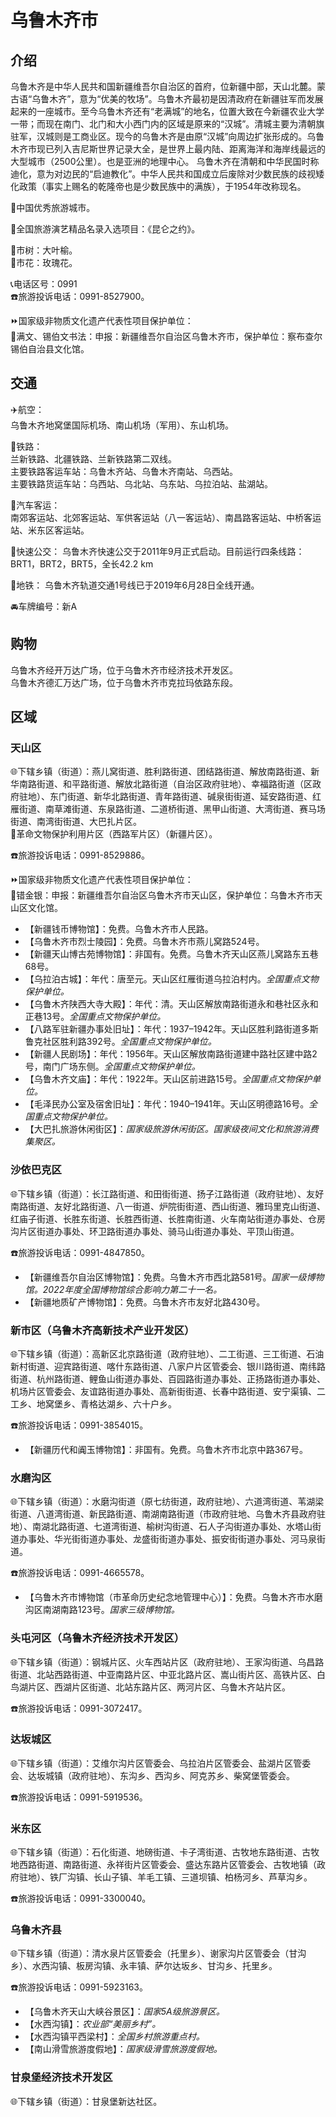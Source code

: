 # 乌鲁木齐市  
## 介绍  
乌鲁木齐是中华人民共和国新疆维吾尔自治区的首府，位新疆中部，天山北麓。蒙古语“乌鲁木齐”，意为“优美的牧场”。乌鲁木齐最初是因清政府在新疆驻军而发展起来的一座城市。至今乌鲁木齐还有“老满城”的地名，位置大致在今新疆农业大学一带；而现在南门、北门和大小西门内的区域是原来的“汉城”。清城主要为清朝旗驻军，汉城则是工商业区。现今的乌鲁木齐是由原“汉城”向周边扩张形成的。乌鲁木齐市现已列入吉尼斯世界记录大全，是世界上最内陆、距离海洋和海岸线最远的大型城市（2500公里）。也是亚洲的地理中心。
乌鲁木齐在清朝和中华民国时称迪化，意为对边民的“启迪教化”。中华人民共和国成立后废除对少数民族的歧视矮化政策（事实上赐名的乾隆帝也是少数民族中的满族），于1954年改称现名。
  
🏅中国优秀旅游城市。  
  
💃全国旅游演艺精品名录入选项目：《昆仑之约》。 

🌳市树：大叶榆。  
🌸市花：玫瑰花。  
  
📞电话区号：0991  
☎️旅游投诉电话：0991-8527900。  
  
⏩国家级非物质文化遗产代表性项目保护单位：  
🔸满文、锡伯文书法：申报：新疆维吾尔自治区乌鲁木齐市，保护单位：察布查尔锡伯自治县文化馆。  
  
## 交通  
✈️航空：  
乌鲁木齐地窝堡国际机场、南山机场（军用）、东山机场。  
  
🚈铁路：  
兰新铁路、北疆铁路、兰新铁路第二双线。  
主要铁路客运车站：乌鲁木齐站、乌鲁木齐南站、乌西站。  
主要铁路货运车站：乌西站、乌北站、乌东站、乌拉泊站、盐湖站。  
  
🚌汽车客运：  
南郊客运站、北郊客运站、军供客运站（八一客运站）、南昌路客运站、中桥客运站、米东区客运站。  
  
🚏快速公交：
乌鲁木齐快速公交于2011年9月正式启动。目前运行四条线路：BRT1，BRT2，BRT5，全长42.2 km
  
🚆地铁：
乌鲁木齐轨道交通1号线已于2019年6月28日全线开通。  
  
🚘车牌编号：新A  
  
## 购物
乌鲁木齐经开万达广场，位于乌鲁木齐市经济技术开发区。  
乌鲁木齐德汇万达广场，位于乌鲁木齐市克拉玛依路东段。  

## 区域  
  
### 天山区  
🌐下辖乡镇（街道）：燕儿窝街道、胜利路街道、团结路街道、解放南路街道、新华南路街道、和平路街道、解放北路街道（自治区政府驻地）、幸福路街道（区政府驻地）、东门街道、新华北路街道、青年路街道、碱泉街街道、延安路街道、红雁街道、南草滩街道、东泉路街道、二道桥街道、黑甲山街道、大湾街道、赛马场街道、南湾街街道、大巴扎片区。  
🚩革命文物保护利用片区（西路军片区）（新疆片区）。  
  
☎️旅游投诉电话：0991-8529886。  
  
⏩国家级非物质文化遗产代表性项目保护单位：  
🔸错金银：申报：新疆维吾尔自治区乌鲁木齐市天山区，保护单位：乌鲁木齐市天山区文化馆。  
  
* 【新疆钱币博物馆】：免费。乌鲁木齐市人民路。  
* 【乌鲁木齐市烈士陵园】：免费。乌鲁木齐市燕儿窝路524号。  
* 【新疆天山博古苑博物馆】：非国有。免费。乌鲁木齐天山区燕儿窝路东五巷68号。  
* 【乌拉泊古城】：年代：唐至元。天山区红雁街道乌拉泊村内。*全国重点文物保护单位。*  
* 【乌鲁木齐陕西大寺大殿】：年代：清。天山区解放南路街道永和巷社区永和正巷13号。*全国重点文物保护单位。*  
* 【八路军驻新疆办事处旧址】：年代：1937–1942年。天山区胜利路街道多斯鲁克社区胜利路392号。*全国重点文物保护单位。*  
* 【新疆人民剧场】：年代：1956年。天山区解放南路街道建中路社区建中路2号，南门广场东侧。*全国重点文物保护单位。*  
* 【乌鲁木齐文庙】：年代：1922年。天山区前进路15号。*全国重点文物保护单位。*  
* 【毛泽民办公室及宿舍旧址】：年代：1940–1941年。天山区明德路16号。*全国重点文物保护单位。*  
* 【大巴扎旅游休闲街区】：*国家级旅游休闲街区。国家级夜间文化和旅游消费集聚区。*  

### 沙依巴克区  
🌐下辖乡镇（街道）：长江路街道、和田街街道、扬子江路街道（政府驻地）、友好南路街道、友好北路街道、八一街道、炉院街街道、西山街道、雅玛里克山街道、红庙子街道、长胜东街道、长胜西街道、长胜南街道、火车南站街道办事处、仓房沟片区街道办事处、环卫路街道办事处、骑马山街道办事处、平顶山街道。  
  
☎️旅游投诉电话：0991-4847850。  
  
* 【新疆维吾尔自治区博物馆】：免费。乌鲁木齐市西北路581号。*国家一级博物馆。2022年度全国博物馆综合影响力第二十一名。*  
* 【新疆地质矿产博物馆】：免费。乌鲁木齐市友好北路430号。  

### 新市区（乌鲁木齐高新技术产业开发区）  
🌐下辖乡镇（街道）：高新区北京路街道（政府驻地）、二工街道、三工街道、石油新村街道、迎宾路街道、喀什东路街道、八家户片区管委会、银川路街道、南纬路街道、杭州路街道、鲤鱼山街道办事处、百园路街道办事处、正扬路街道办事处、机场片区管委会、友谊路街道办事处、高新街街道、长春中路街道、安宁渠镇、二工乡、地窝堡乡、青格达湖乡、六十户乡。  
  
☎️旅游投诉电话：0991-3854015。  
  
* 【新疆历代和阗玉博物馆】：非国有。免费。乌鲁木齐市北京中路367号。  

### 水磨沟区  
🌐下辖乡镇（街道）：水磨沟街道（原七纺街道，政府驻地）、六道湾街道、苇湖梁街道、八道湾街道、新民路街道、南湖南路街道（市政府驻地、乌鲁木齐县政府驻地）、南湖北路街道、七道湾街道、榆树沟街道、石人子沟街道办事处、水塔山街道办事处、华光街街道办事处、龙盛街街道办事处、振安街街道办事处、河马泉街道。  
  
☎️旅游投诉电话：0991-4665578。  
  
* 【乌鲁木齐市博物馆（市革命历史纪念地管理中心）】：免费。乌鲁木齐市水磨沟区南湖南路123号。*国家三级博物馆。*  

### 头屯河区（乌鲁木齐经济技术开发区）  
🌐下辖乡镇（街道）：钢城片区、火车西站片区（政府驻地）、王家沟街道、乌昌路街道、北站西路街道、中亚南路片区、中亚北路片区、嵩山街片区、高铁片区、白鸟湖片区、西湖片区街道、北站东路片区、两河片区、乌鲁木齐站片区。  
  
☎️旅游投诉电话：0991-3072417。  

### 达坂城区  
🌐下辖乡镇（街道）：艾维尔沟片区管委会、乌拉泊片区管委会、盐湖片区管委会、达坂城镇（政府驻地）、东沟乡、西沟乡、阿克苏乡、柴窝堡管委会。  
  
☎️旅游投诉电话：0991-5919536。  

### 米东区  
🌐下辖乡镇（街道）：石化街道、地磅街道、卡子湾街道、古牧地东路街道、古牧地西路街道、南路街道、永祥街片区管委会、盛达东路片区管委会、古牧地镇（政府驻地）、铁厂沟镇、长山子镇、羊毛工镇、三道坝镇、柏杨河乡、芦草沟乡。  
  
☎️旅游投诉电话：0991-3300040。  

### 乌鲁木齐县  
🌐下辖乡镇（街道）：清水泉片区管委会（托里乡）、谢家沟片区管委会（甘沟乡）、水西沟镇、板房沟镇、永丰镇、萨尔达坂乡、甘沟乡、托里乡。  
  
☎️旅游投诉电话：0991-5923163。  
  
* 【乌鲁木齐天山大峡谷景区】：*国家5A级旅游景区。*  
* 【水西沟镇】：*农业部“美丽乡村”。*  
* 【水西沟镇平西梁村】：*全国乡村旅游重点村。*  
* 【南山滑雪旅游度假地】：*国家级滑雪旅游度假地。*  

### 甘泉堡经济技术开发区
🌐下辖乡镇（街道）：甘泉堡新达社区。